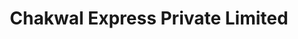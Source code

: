 ---
title: "Chakwal Express Private Limited"
url: /chakwal/chakwal-express-private-limited/
shop: travel agency
---